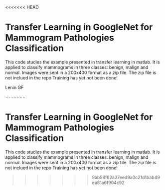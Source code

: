 <<<<<<< HEAD
# Transfer Learning in GoogleNet for Mammogram Pathologies Classification
This code studies the example presented in transfer learning in matlab. It is applied to classify mammograms in three classes:
benign, malign and normal. Images were sent in a 200x400 format as a zip file.
The zip file is not inclued in the repo
Training has yet not been done!

Lenin GF

=======
# Transfer Learning in GoogleNet for Mammogram Pathologies Classification
This code studies the example presented in transfer learning in matlab. It is applied to classify mammograms in three classes:
benign, malign and normal. Images were sent in a 200x400 format as a zip file.
The zip file is not inclued in the repo
Training has yet not been done!
>>>>>>> 9ab58f62a37eed9a0c21d1bab49ea81a6f904c92
